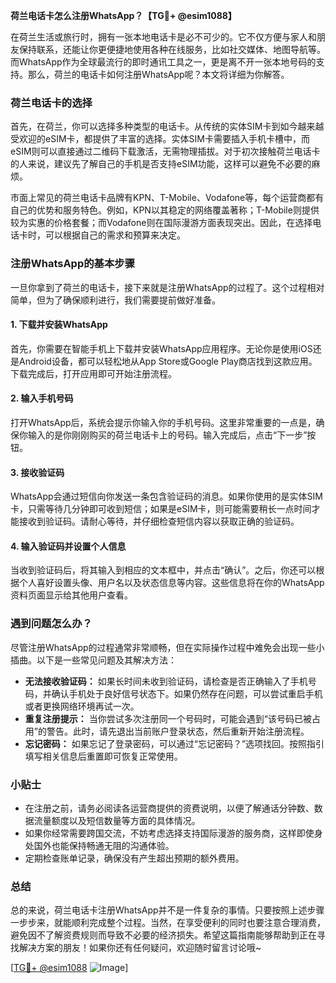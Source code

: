 **荷兰电话卡怎么注册WhatsApp？【TG💪+ @esim1088】**

在荷兰生活或旅行时，拥有一张本地电话卡是必不可少的。它不仅方便与家人和朋友保持联系，还能让你更便捷地使用各种在线服务，比如社交媒体、地图导航等。而WhatsApp作为全球最流行的即时通讯工具之一，更是离不开一张本地号码的支持。那么，荷兰的电话卡如何注册WhatsApp呢？本文将详细为你解答。

### 荷兰电话卡的选择

首先，在荷兰，你可以选择多种类型的电话卡。从传统的实体SIM卡到如今越来越受欢迎的eSIM卡，都提供了丰富的选择。实体SIM卡需要插入手机卡槽中，而eSIM则可以直接通过二维码下载激活，无需物理插拔。对于初次接触荷兰电话卡的人来说，建议先了解自己的手机是否支持eSIM功能，这样可以避免不必要的麻烦。

市面上常见的荷兰电话卡品牌有KPN、T-Mobile、Vodafone等，每个运营商都有自己的优势和服务特色。例如，KPN以其稳定的网络覆盖著称；T-Mobile则提供较为实惠的价格套餐；而Vodafone则在国际漫游方面表现突出。因此，在选择电话卡时，可以根据自己的需求和预算来决定。

### 注册WhatsApp的基本步骤

一旦你拿到了荷兰的电话卡，接下来就是注册WhatsApp的过程了。这个过程相对简单，但为了确保顺利进行，我们需要提前做好准备。

#### 1. 下载并安装WhatsApp

首先，你需要在智能手机上下载并安装WhatsApp应用程序。无论你是使用iOS还是Android设备，都可以轻松地从App Store或Google Play商店找到这款应用。下载完成后，打开应用即可开始注册流程。

#### 2. 输入手机号码

打开WhatsApp后，系统会提示你输入你的手机号码。这里非常重要的一点是，确保你输入的是你刚刚购买的荷兰电话卡上的号码。输入完成后，点击“下一步”按钮。

#### 3. 接收验证码

WhatsApp会通过短信向你发送一条包含验证码的消息。如果你使用的是实体SIM卡，只需等待几分钟即可收到短信；如果是eSIM卡，则可能需要稍长一点时间才能接收到验证码。请耐心等待，并仔细检查短信内容以获取正确的验证码。

#### 4. 输入验证码并设置个人信息

当收到验证码后，将其输入到相应的文本框中，并点击“确认”。之后，你还可以根据个人喜好设置头像、用户名以及状态信息等内容。这些信息将在你的WhatsApp资料页面显示给其他用户查看。

### 遇到问题怎么办？

尽管注册WhatsApp的过程通常非常顺畅，但在实际操作过程中难免会出现一些小插曲。以下是一些常见问题及其解决方法：

- **无法接收验证码：** 如果长时间未收到验证码，请检查是否正确输入了手机号码，并确认手机处于良好信号状态下。如果仍然存在问题，可以尝试重启手机或者更换网络环境再试一次。
- **重复注册提示：** 当你尝试多次注册同一个号码时，可能会遇到“该号码已被占用”的警告。此时，请先退出当前账户登录状态，然后重新开始注册流程。
- **忘记密码：** 如果忘记了登录密码，可以通过“忘记密码？”选项找回。按照指引填写相关信息后重置即可恢复正常使用。

### 小贴士

- 在注册之前，请务必阅读各运营商提供的资费说明，以便了解通话分钟数、数据流量额度以及短信数量等方面的具体情况。
- 如果你经常需要跨国交流，不妨考虑选择支持国际漫游的服务商，这样即使身处国外也能保持畅通无阻的沟通体验。
- 定期检查账单记录，确保没有产生超出预期的额外费用。

### 总结

总的来说，荷兰电话卡注册WhatsApp并不是一件复杂的事情。只要按照上述步骤一步步来，就能顺利完成整个过程。当然，在享受便利的同时也要注意合理消费，避免因不了解资费规则而导致不必要的经济损失。希望这篇指南能够帮助到正在寻找解决方案的朋友！如果你还有任何疑问，欢迎随时留言讨论哦~

[[TG💪+ @esim1088](https://t.me/s/esim1088) ![Image](https://i.postimg.cc/4NQfJmqS/Snipaste-2025-05-13-00-14-12.png)]